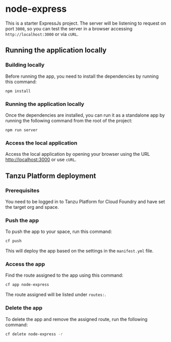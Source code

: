 # node-express

This is a starter ExpressJs project. 
The server will be listening to request on port `3000`,
so you can test the server in a browser accessing `http://localhost:3000` or via `cURL`.

## Running the application locally

### Building locally
Before running the app, you need to install the dependencies by running this command:

```shell
npm install
```

### Running the application locally

Once the dependencies are installed, you can run it as a standalone app by running the following command from the root of the project:

```shell
npm run server
```

### Access the local application

Access the local application by opening your browser using the URL [http://localhost:3000](http://localhost:3000) or use `cURL`.

## Tanzu Platform deployment

### Prerequisites

You need to be logged in to Tanzu Platform for Cloud Foundry and have set the target org and space.

### Push the app

To push the app to your space, run this command:

```sh
cf push
```

This will deploy the app based on the settings in the `manifest.yml` file.

### Access the app

Find the route assigned to the app using this command:

```sh
cf app node-express
```

The route assigned will be listed under `routes:`.

### Delete the app

To delete the app and remove the assigned route, run the following command:

```sh
cf delete node-express -r
```
